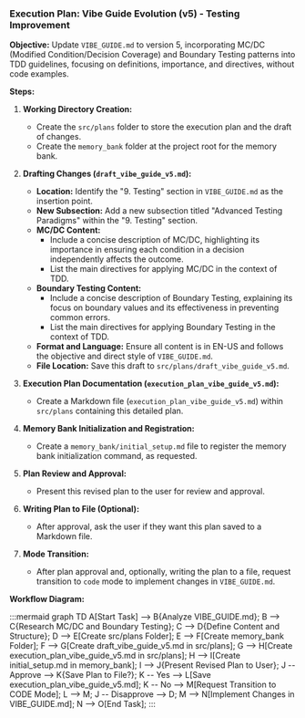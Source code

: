 ### Execution Plan: Vibe Guide Evolution (v5) - Testing Improvement

**Objective:** Update `VIBE_GUIDE.md` to version 5, incorporating MC/DC (Modified Condition/Decision Coverage) and Boundary Testing patterns into TDD guidelines, focusing on definitions, importance, and directives, without code examples.

**Steps:**

1.  **Working Directory Creation:**
    *   Create the `src/plans` folder to store the execution plan and the draft of changes.
    *   Create the `memory_bank` folder at the project root for the memory bank.

2.  **Drafting Changes (`draft_vibe_guide_v5.md`):**
    *   **Location:** Identify the "9. Testing" section in `VIBE_GUIDE.md` as the insertion point.
    *   **New Subsection:** Add a new subsection titled "Advanced Testing Paradigms" within the "9. Testing" section.
    *   **MC/DC Content:**
        *   Include a concise description of MC/DC, highlighting its importance in ensuring each condition in a decision independently affects the outcome.
        *   List the main directives for applying MC/DC in the context of TDD.
    *   **Boundary Testing Content:**
        *   Include a concise description of Boundary Testing, explaining its focus on boundary values and its effectiveness in preventing common errors.
        *   List the main directives for applying Boundary Testing in the context of TDD.
    *   **Format and Language:** Ensure all content is in EN-US and follows the objective and direct style of `VIBE_GUIDE.md`.
    *   **File Location:** Save this draft to `src/plans/draft_vibe_guide_v5.md`.

3.  **Execution Plan Documentation (`execution_plan_vibe_guide_v5.md`):**
    *   Create a Markdown file (`execution_plan_vibe_guide_v5.md`) within `src/plans` containing this detailed plan.

4.  **Memory Bank Initialization and Registration:**
    *   Create a `memory_bank/initial_setup.md` file to register the memory bank initialization command, as requested.

5.  **Plan Review and Approval:**
    *   Present this revised plan to the user for review and approval.

6.  **Writing Plan to File (Optional):**
    *   After approval, ask the user if they want this plan saved to a Markdown file.

7.  **Mode Transition:**
    *   After plan approval and, optionally, writing the plan to a file, request transition to `code` mode to implement changes in `VIBE_GUIDE.md`.

**Workflow Diagram:**

:::mermaid
graph TD
    A[Start Task] --> B{Analyze VIBE_GUIDE.md};
    B --> C{Research MC/DC and Boundary Testing};
    C --> D{Define Content and Structure};
    D --> E[Create src/plans Folder];
    E --> F[Create memory_bank Folder];
    F --> G[Create draft_vibe_guide_v5.md in src/plans];
    G --> H[Create execution_plan_vibe_guide_v5.md in src/plans];
    H --> I[Create initial_setup.md in memory_bank];
    I --> J{Present Revised Plan to User};
    J -- Approve --> K{Save Plan to File?};
    K -- Yes --> L[Save execution_plan_vibe_guide_v5.md];
    K -- No --> M[Request Transition to CODE Mode];
    L --> M;
    J -- Disapprove --> D;
    M --> N[Implement Changes in VIBE_GUIDE.md];
    N --> O[End Task];
:::
